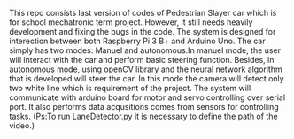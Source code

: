 This repo consists last version of codes of Pedestrian Slayer car which is for school mechatronic term project. However, it still needs heavily development and fixing the bugs in the code. The system is designed for interection between both Raspberry Pi 3 B+ and Arduino Uno.
The car simply has two modes: Manuel and autonomous.In manuel mode, the user will interact with the car and perform basic steering function. Besides, in autonomous mode, using openCV library and the neural network algorithm that is developed will steer the car. In this mode the camera will detect only two white line which is requirement of the project. The system will communicate with arduino board for motor and servo controlling over serial port. It also performs data acqusitions comes from sensors for controlling tasks.
(Ps:To run LaneDetector.py it is necessary to define the path of the video.)


